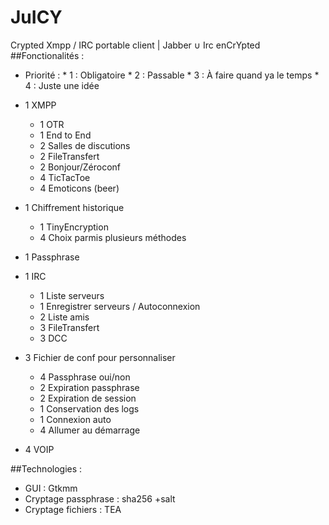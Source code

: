 # JuICY
Crypted Xmpp / IRC portable client | Jabber ∪ Irc enCrYpted
##Fonctionalités :
*    Priorité : 
	* 1 : Obligatoire
	* 2 : Passable
	* 3 : À faire quand ya le temps
	* 4 : Juste une idée

* 1 XMPP
	* 1 OTR
	* 1 End to End
	* 2 Salles de discutions
	* 2 FileTransfert
	* 2 Bonjour/Zéroconf
	* 4 TicTacToe
	* 4 Emoticons (beer)

* 1 Chiffrement historique
	* 1 TinyEncryption
	* 4 Choix parmis plusieurs méthodes

* 1 Passphrase

* 1 IRC
	* 1 Liste serveurs 
	* 1 Enregistrer serveurs / Autoconnexion
	* 2 Liste amis
	* 3 FileTransfert
	* 3 DCC

* 3 Fichier de conf pour personnaliser
	* 4 Passphrase oui/non
	* 2 Expiration passphrase
	* 2 Expiration de session
	* 1 Conservation des logs
	* 1 Connexion auto
	* 4 Allumer au démarrage

* 4 VOIP

##Technologies :
* GUI : Gtkmm 
* Cryptage passphrase : sha256 +salt
* Cryptage fichiers : TEA
